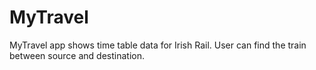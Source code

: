 # MyTravel
MyTravel app shows time table data for Irish Rail. User can find the train between source and destination.
